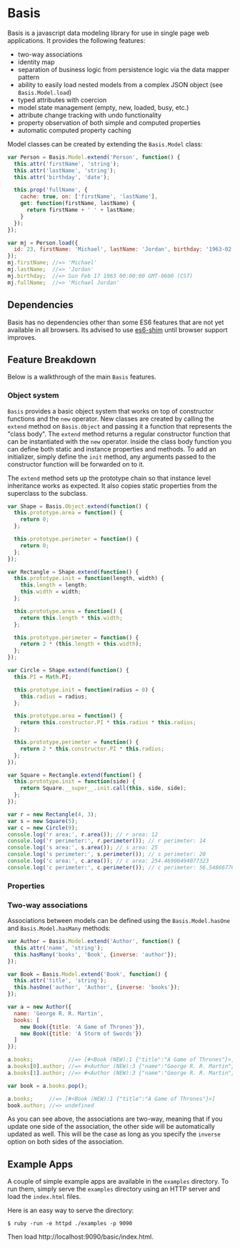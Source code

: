 # Basis

Basis is a javascript data modeling library for use in single page web applications. It provides
the following features:

* two-way associations
* identity map
* separation of business logic from persistence logic via the data mapper pattern
* ability to easily load nested models from a complex JSON object (see `Basis.Model.load`)
* typed attributes with coercion
* model state management (empty, new, loaded, busy, etc.)
* attribute change tracking with undo functionality
* property observation of both simple and computed properties
* automatic computed property caching

Model classes can be created by extending the `Basis.Model` class:

```javascript
var Person = Basis.Model.extend('Person', function() {
  this.attr('firstName', 'string');
  this.attr('lastName', 'string');
  this.attr('birthday', 'date');

  this.prop('fullName', {
    cache: true, on: ['firstName', 'lastName'],
    get: function(firstName, lastName) {
      return firstName + ' ' + lastName;
    }
  });
});

var mj = Person.load({
  id: 23, firstName: 'Michael', lastName: 'Jordan', birthday: '1963-02-17'
});
mj.firstName; //=> 'Michael'
mj.lastName;  //=> 'Jordan'
mj.birthday;  //=> Sun Feb 17 1963 00:00:00 GMT-0600 (CST)
mj.fullName;  //=> 'Michael Jordan'
```

## Dependencies

Basis has no dependencies other than some ES6 features that are not yet available in all browsers.
Its advised to use [es6-shim](https://github.com/paulmillr/es6-shim/) until browser support
improves.

## Feature Breakdown

Below is a walkthrough of the main `Basis` features.

### Object system

`Basis` provides a basic object system that works on top of constructor functions and the `new`
operator. New classes are created by calling the `extend` method on `Basis.Object` and passing it a
function that represents the "class body". The `extend` method returns a regular constructor
function that can be instantiated with the `new` operator. Inside the class body function you can
define both static and instance properties and methods. To add an initializer, simply define the
`init` method, any arguments passed to the constructor function will be forwarded on to it.

The `extend` method sets up the prototype chain so that instance level inheritance works as
expected. It also copies static properties from the superclass to the subclass.

```javascript
var Shape = Basis.Object.extend(function() {
  this.prototype.area = function() {
    return 0;
  };

  this.prototype.perimeter = function() {
    return 0;
  };
});

var Rectangle = Shape.extend(function() {
  this.prototype.init = function(length, width) {
    this.length = length;
    this.width = width;
  };

  this.prototype.area = function() {
    return this.length * this.width;
  };

  this.prototype.perimeter = function() {
    return 2 * (this.length + this.width);
  };
});

var Circle = Shape.extend(function() {
  this.PI = Math.PI;

  this.prototype.init = function(radius = 0) {
    this.radius = radius;
  };

  this.prototype.area = function() {
    return this.constructor.PI * this.radius * this.radius;
  };

  this.prototype.perimeter = function() {
    return 2 * this.constructor.PI * this.radius;
  };
});

var Square = Rectangle.extend(function() {
  this.prototype.init = function(side) {
    return Square.__super__.init.call(this, side, side);
  };
});

var r = new Rectangle(4, 3);
var s = new Square(5);
var c = new Circle(9);
console.log('r area:', r.area()); // r area: 12
console.log('r perimeter:', r.perimeter()); // r perimeter: 14
console.log('s area:', s.area()); // s area: 25
console.log('s perimeter:', s.perimeter()); // s perimeter: 20
console.log('c area:', c.area()); // c area: 254.46900494077323
console.log('c perimeter:', c.perimeter()); // c perimeter: 56.548667764616276
```

### Properties

### Two-way associations

Associations between models can be defined using the `Basis.Model.hasOne` and `Basis.Model.hasMany`
methods:

```javascript
var Author = Basis.Model.extend('Author', function() {
  this.attr('name', 'string');
  this.hasMany('books', 'Book', {inverse: 'author'});
});

var Book = Basis.Model.extend('Book', function() {
  this.attr('title', 'string');
  this.hasOne('author', 'Author', {inverse: 'books'});
});

var a = new Author({
  name: 'George R. R. Martin',
  books: [
    new Book({title: 'A Game of Thrones'}),
    new Book({title: 'A Storm of Swords'})
  ]
});

a.books;           //=> [#<Book (NEW):1 {"title":"A Game of Thrones"}>, #<Book (NEW):2 {"title":"A Storm of Swords"}>]
a.books[0].author; //=> #<Author (NEW):3 {"name":"George R. R. Martin"}>
a.books[1].author; //=> #<Author (NEW):3 {"name":"George R. R. Martin"}>

var book = a.books.pop();

a.books;     //=> [#<Book (NEW):1 {"title":"A Game of Thrones"}>]
book.author; //=> undefined
```

As you can see above, the associations are two-way, meaning that if you update one side of the
association, the other side will be automatically updated as well. This will be the case as long
as you specify the `inverse` option on both sides of the association.

## Example Apps

A couple of simple example apps are available in the `examples` directory. To run them, simply serve
the `examples` directory using an HTTP server and load the `index.html` files.

Here is an easy way to serve the directory:

```
$ ruby -run -e httpd ./examples -p 9090
```

Then load http://localhost:9090/basic/index.html.

